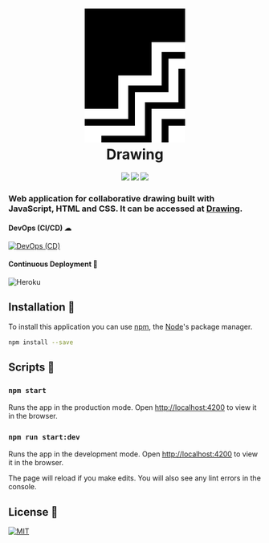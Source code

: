 <h1 align="center">
	<img src="dist/img/logo.svg?sanitize=true" alt="Drawing" width="200">
	<br>
	Drawing
</h1>
<h4 align="center">
	<img src="https://forthebadge.com/images/badges/made-with-javascript.svg"/>
    <img src="https://forthebadge.com/images/badges/uses-html.svg"/>
    <img src="https://forthebadge.com/images/badges/uses-css.svg"/>
</h4>

### Web application for collaborative drawing built with JavaScript, HTML and CSS. It can be accessed at [Drawing](https://drawing-web.herokuapp.com).

#### DevOps (CI/CD) ☁

[![DevOps (CD)](<https://github.com/robertene1994/drawing-web/workflows/DevOps%20(CD)/badge.svg>)](https://github.com/robertene1994/drawing-web/actions?query=workflow%3A%22DevOps+%28CD%29%22)

#### Continuous Deployment 🚀

![Heroku](https://heroku-badge.herokuapp.com/?app=drawing-web)

## Installation 🔧

To install this application you can use [npm](https://www.npmjs.com/), the [Node](https://nodejs.org/)'s package manager.

```bash
npm install --save
```

## Scripts 📜

### `npm start`

Runs the app in the production mode.
Open [http://localhost:4200](http://localhost:4200) to view it in the browser.

### `npm run start:dev`

Runs the app in the development mode.
Open [http://localhost:4200](http://localhost:4200) to view it in the browser.

The page will reload if you make edits.
You will also see any lint errors in the console.

## License 🔑

[![MIT](https://badges.frapsoft.com/os/mit/mit.svg?v=102)](LICENSE)
